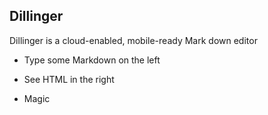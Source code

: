 ## Dillinger



Dillinger is a cloud-enabled, mobile-ready Mark down editor

 * Type some Markdown on the left
  
 * See HTML in the right
  
 * Magic

